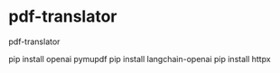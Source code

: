 # pdf-translator
pdf-translator


pip install openai pymupdf
pip install langchain-openai
pip install httpx
